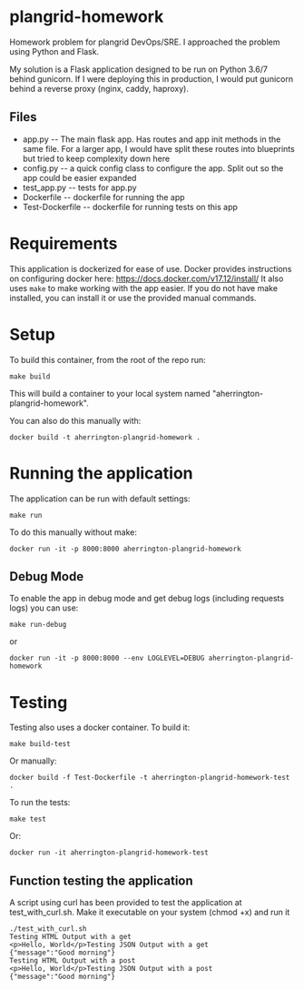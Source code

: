 # plangrid-homework
Homework problem for plangrid DevOps/SRE. I approached the problem using Python and Flask.

My solution is a Flask application designed to be run on Python 3.6/7 behind gunicorn. 
If I were deploying this in production, I would put gunicorn behind a reverse proxy (nginx, caddy, haproxy).

## Files
* app.py -- The main flask app. Has routes and app init methods in the same file. For a larger app, I would have split these routes into blueprints but tried to keep complexity down here
* config.py -- a quick config class to configure the app. Split out so the app could be easier expanded
* test_app.py -- tests for app.py
* Dockerfile -- dockerfile for running the app
* Test-Dockerfile -- dockerfile for running tests on this app


# Requirements
This application is dockerized for ease of use. Docker provides instructions on configuring docker here: https://docs.docker.com/v17.12/install/
It also uses `make` to make working with the app easier. If you do not have make installed, you can install it or use the provided manual commands.
 

# Setup

To build this container, from the root of the repo run:

    make build
    
This will build a container to your local system named "aherrington-plangrid-homework". 

You can also do this manually with:
    
    docker build -t aherrington-plangrid-homework .
    
# Running the application

The application can be run with default settings:
   
    make run
    
To do this manually without make:

    docker run -it -p 8000:8000 aherrington-plangrid-homework

## Debug Mode 
To enable the app in debug mode and get debug logs (including requests logs) you can use:

    make run-debug
    
or

    docker run -it -p 8000:8000 --env LOGLEVEL=DEBUG aherrington-plangrid-homework
    
# Testing

Testing also uses a docker container. To build it:

    make build-test
    
Or manually:

    docker build -f Test-Dockerfile -t aherrington-plangrid-homework-test .
    
To run the tests:

    make test
    
Or:

    docker run -it aherrington-plangrid-homework-test
    
## Function testing the application
A script using curl has been provided to test the application at test_with_curl.sh. Make it executable on your system (chmod +x) and run it

    ./test_with_curl.sh
    Testing HTML Output with a get
    <p>Hello, World</p>Testing JSON Output with a get
    {"message":"Good morning"}
    Testing HTML Output with a post
    <p>Hello, World</p>Testing JSON Output with a post
    {"message":"Good morning"}

